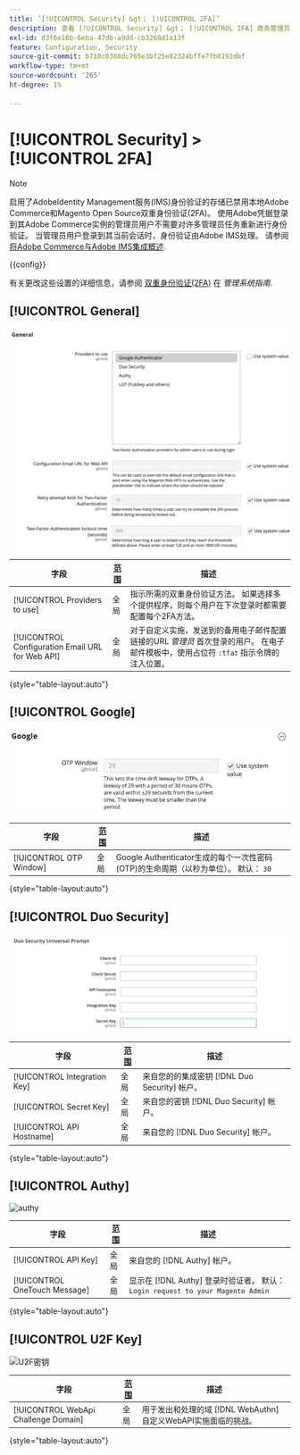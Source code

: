 ```yaml
---
title: ’[!UICONTROL Security] &gt； [!UICONTROL 2FA]’
description: 查看 [!UICONTROL Security] &gt； [!UICONTROL 2FA] 商务管理员页面。
exl-id: d3f6e16b-6eba-47db-a9dd-cb3268d1a13f
feature: Configuration, Security
source-git-commit: b710c0368dc765e3bf25e82324bffe7fb8192dbf
workflow-type: tm+mt
source-wordcount: '265'
ht-degree: 1%

---
```


# [!UICONTROL Security] > [!UICONTROL 2FA]

>[!NOTE]
>
>启用了AdobeIdentity Management服务(IMS)身份验证的存储已禁用本地Adobe Commerce和Magento Open Source双重身份验证(2FA)。 使用Adobe凭据登录到其Adobe Commerce实例的管理员用户不需要对许多管理员任务重新进行身份验证。 当管理员用户登录到其当前会话时，身份验证由Adobe IMS处理。 请参阅 [将Adobe Commerce与Adobe IMS集成概述](https://experienceleague.adobe.com/docs/commerce-admin/start/admin/ims/adobe-ims-integration-overview.html).

{{config}}

有关更改这些设置的详细信息，请参阅 [双重身份验证(2FA)](../../systems/security-two-factor-authentication.md) 在 _管理系统指南_.

## [!UICONTROL General]

![常规](./assets/2fa-general.png)<!-- zoom -->

| 字段 | [范围](../../getting-started/websites-stores-views.md#scope-settings) | 描述 |
|--- |--- |--- |
| [!UICONTROL Providers to use] | 全局 | 指示所需的双重身份验证方法。 如果选择多个提供程序，则每个用户在下次登录时都需要配置每个2FA方法。 |
| [!UICONTROL Configuration Email URL for Web API] | 全局 | 对于自定义实施，发送到的备用电子邮件配置链接的URL _管理员_ 首次登录的用户。 在电子邮件模板中，使用占位符 `:tfat` 指示令牌的注入位置。 |

{style="table-layout:auto"}

## [!UICONTROL Google]

![Google](./assets/2fa-google.png)<!-- zoom -->

| 字段 | [范围](../../getting-started/websites-stores-views.md#scope-settings) | 描述 |
|--- |--- |--- |
| [!UICONTROL OTP Window] | 全局 | Google Authenticator生成的每个一次性密码(OTP)的生命周期（以秒为单位）。 默认： `30` |

{style="table-layout:auto"}

## [!UICONTROL Duo Security]

![双核安全性](./assets/2fa-duo-security.png)<!-- zoom -->

| 字段 | [范围](../../getting-started/websites-stores-views.md#scope-settings) | 描述 |
|--- |--- |--- |
| [!UICONTROL Integration Key] | 全局 | 来自您的的集成密钥 [!DNL Duo Security] 帐户。 |
| [!UICONTROL Secret Key] | 全局 | 来自您的密钥 [!DNL Duo Security] 帐户。 |
| [!UICONTROL API Hostname] | 全局 | 来自您的 [!DNL Duo Security] 帐户。 |

{style="table-layout:auto"}

## [!UICONTROL Authy]

![authy](./assets/2fa-authy.png)<!-- zoom -->

| 字段 | [范围](../../getting-started/websites-stores-views.md#scope-settings) | 描述 |
|--- |--- |--- |
| [!UICONTROL API Key] | 全局 | 来自您的 [!DNL Authy] 帐户。 |
| [!UICONTROL OneTouch Message] | 全局 | 显示在 [!DNL Authy] 登录时验证者。 默认： `Login request to your Magento Admin` |

{style="table-layout:auto"}

## [!UICONTROL U2F Key]

![U2F密钥](./assets/2fa-u2f-key.png)<!-- zoom -->

| 字段 | [范围](../../getting-started/websites-stores-views.md#scope-settings) | 描述 |
|--- |--- |--- |
| [!UICONTROL WebApi Challenge Domain] | 全局 | 用于发出和处理的域 [!DNL WebAuthn] 自定义WebAPI实施面临的挑战。 |

{style="table-layout:auto"}
